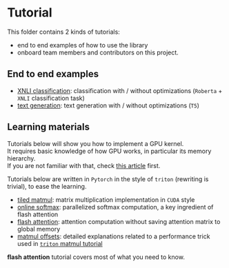 # Tutorial

This folder contains 2 kinds of tutorials:
- end to end examples of how to use the library
- onboard team members and contributors on this project.

## End to end examples

* [XNLI classification](./bert%20e2e.ipynb): classification with / without optimizations (`Roberta` + `XNLI` classification task)
* [text generation](./t5%20e2e.ipynb): text generation with / without optimizations (`T5`)

## Learning materials

Tutorials below will show you how to implement a GPU kernel.  
It requires basic knowledge of how GPU works, in particular its memory hierarchy.  
If you are not familiar with that, check [this article](https://docs.nvidia.com/deeplearning/performance/dl-performance-gpu-background/index.html) first.

Tutorials below are written in `Pytorch` in the style of `triton` (rewriting is trivial), to ease the learning.

* [tiled matmul](./1%20-%20tiled%20matmul.ipynb): matrix multiplication implementation in `CUDA` style
* [online softmax](./3%20-%20online%20softmax.ipynb): parallelized softmax computation, a key ingredient of flash attention
* [flash attention](./4%20-%20flash%20attention.ipynb): attention computation without saving attention matrix to global memory
* [matmul offsets](./2%20-%20matmul%20offsets.ipynb): detailed explanations related to a performance trick used in 
  [`triton` matmul tutorial](https://triton-lang.org/master/getting-started/tutorials/03-matrix-multiplication.html#sphx-glr-getting-started-tutorials-03-matrix-multiplication-py)

**flash attention** tutorial covers most of what you need to know.
